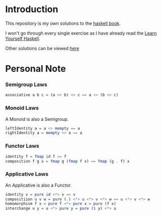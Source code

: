 # Introduction

This repository is my own solutions to the [haskell book](https://haskellbook.com/).

I won't go through every single exercise as I have already read the [Learn Yourself Haskell](http://learnyouahaskell.com/).

Other solutions can be viewed [here](https://github.com/toraritte/haskell-book-solutions)

# Personal Note

### Semigroup Laws

```haskell
associative a b c = (a <> b) <> c == a <> (b <> c)
```

### Monoid Laws

A Monoid is also a Semigroup.

```haskell
leftIdentity a = a <> mempty == a
rightIdentity a = mempty <> a == a
```

### Functor Laws

```haskell
identity f = fmap id f == f
composition f g x = fmap g (fmap f x) == fmap (g . f) x
```

### Applicative Laws

An Applicative is also a Functor.

```haskell
identity v = pure id <*> v == v
compositiion u v w = pure (.) <*> u <*> v <*> w == u <*> v <*> w
homomorphism f x = pure f <*> pure x = pure (f x)
interchange u y = u <*> pure y = pure ($ y) <*> u
```
